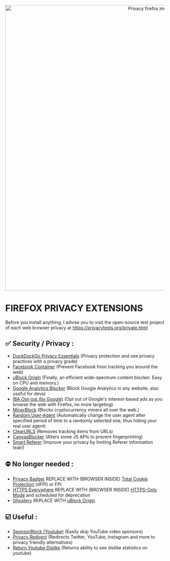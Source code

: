 <p align="center">
  <img src="https://blog.mozilla.org/firefox/files/2018/08/SP_Mozorg_BlogHeader_PrivacyExt-02-1400x700.png" alt="Privacy firefox image" width="900"/>
</p>

# FIREFOX PRIVACY EXTENSIONS

Before you install anything, I advise you to visit the open-source test project of each web browser privacy at https://privacytests.org/private.html

## ✅ Security / Privacy :
- [DuckDuckGo Privacy Essentials](https://addons.mozilla.org/en-US/firefox/addon/duckduckgo-for-firefox/) (Privacy protection and see privacy practices with a privacy grade)
- [Facebook Container](https://addons.mozilla.org/en-US/firefox/addon/facebook-container/) (Prevent Facebook from tracking you around the web)
- [uBlock Origin](https://addons.mozilla.org/fr/firefox/addon/ublock-origin) (Finally, an efficient wide-spectrum content blocker. Easy on CPU and memory.)
- [Google Analytics Blocker](https://addons.mozilla.org/en-US/firefox/addon/google-analytics-blocker) (Block Google Analytics in any website, also useful for devs)
- [IBA Opt-out (by Google)](https://addons.mozilla.org/en-US/firefox/addon/interest-advertising-opt-out) (Opt out of Google's interest-based ads as you browse the web with Firefox, no more targeting)
- [MinerBlock](https://addons.mozilla.org/en-US/firefox/addon/minerblock-origin) (Blocks cryptocurrency miners all over the web.)
- [Random User-Agent](https://addons.mozilla.org/en-US/firefox/addon/random_user-agent) (Automatically change the user agent after specified period of time to a randomly selected one, thus hiding your real user agent)
- [ClearURLS](https://addons.mozilla.org/fr/firefox/addon/clearurls/) (Removes tracking items from URLs)
- [CanvasBlocker](https://addons.mozilla.org/fr/firefox/addon/canvasblocker/) (Alters some JS APIs to prevent fingerprinting)
- [Smart Referer](https://addons.mozilla.org/fr/firefox/addon/smart-referer/) (Improve your privacy by limiting Referer information leak!)

## ⛔ No longer needed :
- [Privacy Badger](https://addons.mozilla.org/en-US/firefox/addon/privacy-badger17/) REPLACE WITH (BROWSER INSIDE) [Total Cookie Protection](https://blog.mozilla.org/security/2021/02/23/total-cookie-protection/) (dFPI) or FPI
- [HTTPS Everywhere](https://addons.mozilla.org/en-US/firefox/addon/https-everywhere) REPLACE WITH (BROWSER INSIDE) [HTTPS-Only Mode](https://blog.mozilla.org/security/2020/11/17/firefox-83-introduces-https-only-mode/) and scheduled for deprecation
- [Ghostery](https://addons.mozilla.org/en-US/firefox/addon/ghostery/?utm_source=addons.mozilla.org) REPLACE WITH [uBlock Origin](https://addons.mozilla.org/fr/firefox/addon/ublock-origin)

## ☑️ Useful :
* [SponsorBlock (Youtube)](https://addons.mozilla.org/en-US/firefox/addon/sponsorblock/) (Easily skip YouTube video sponsors)
* [Privacy Redirect](https://addons.mozilla.org/en-US/firefox/addon/privacy-redirect/) (Redirects Twitter, YouTube, Instagram and more to privacy friendly alternatives)
* [Return Youtube Dislike](https://addons.mozilla.org/en-US/firefox/addon/return-youtube-dislikes/) (Returns ability to see dislike statistics on youtube)

